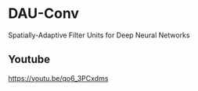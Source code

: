 # DAU-Conv
Spatially-Adaptive Filter Units for Deep Neural Networks

## Youtube
https://youtu.be/qo6_3PCxdms
